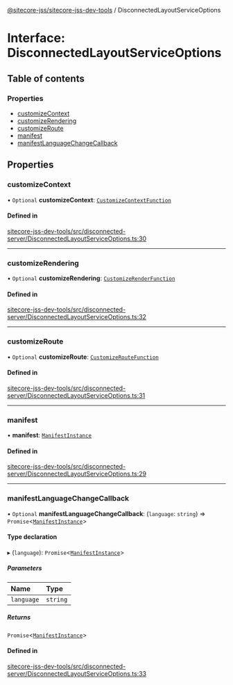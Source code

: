 [@sitecore-jss/sitecore-jss-dev-tools](../README.md) / DisconnectedLayoutServiceOptions

# Interface: DisconnectedLayoutServiceOptions

## Table of contents

### Properties

- [customizeContext](DisconnectedLayoutServiceOptions.md#customizecontext)
- [customizeRendering](DisconnectedLayoutServiceOptions.md#customizerendering)
- [customizeRoute](DisconnectedLayoutServiceOptions.md#customizeroute)
- [manifest](DisconnectedLayoutServiceOptions.md#manifest)
- [manifestLanguageChangeCallback](DisconnectedLayoutServiceOptions.md#manifestlanguagechangecallback)

## Properties

### customizeContext

• `Optional` **customizeContext**: [`CustomizeContextFunction`](../README.md#customizecontextfunction)

#### Defined in

[sitecore-jss-dev-tools/src/disconnected-server/DisconnectedLayoutServiceOptions.ts:30](https://github.com/Sitecore/jss/blob/8cb9651dc/packages/sitecore-jss-dev-tools/src/disconnected-server/DisconnectedLayoutServiceOptions.ts#L30)

___

### customizeRendering

• `Optional` **customizeRendering**: [`CustomizeRenderFunction`](../README.md#customizerenderfunction)

#### Defined in

[sitecore-jss-dev-tools/src/disconnected-server/DisconnectedLayoutServiceOptions.ts:32](https://github.com/Sitecore/jss/blob/8cb9651dc/packages/sitecore-jss-dev-tools/src/disconnected-server/DisconnectedLayoutServiceOptions.ts#L32)

___

### customizeRoute

• `Optional` **customizeRoute**: [`CustomizeRouteFunction`](../README.md#customizeroutefunction)

#### Defined in

[sitecore-jss-dev-tools/src/disconnected-server/DisconnectedLayoutServiceOptions.ts:31](https://github.com/Sitecore/jss/blob/8cb9651dc/packages/sitecore-jss-dev-tools/src/disconnected-server/DisconnectedLayoutServiceOptions.ts#L31)

___

### manifest

• **manifest**: [`ManifestInstance`](ManifestInstance.md)

#### Defined in

[sitecore-jss-dev-tools/src/disconnected-server/DisconnectedLayoutServiceOptions.ts:29](https://github.com/Sitecore/jss/blob/8cb9651dc/packages/sitecore-jss-dev-tools/src/disconnected-server/DisconnectedLayoutServiceOptions.ts#L29)

___

### manifestLanguageChangeCallback

• `Optional` **manifestLanguageChangeCallback**: (`language`: `string`) => `Promise`\<[`ManifestInstance`](ManifestInstance.md)\>

#### Type declaration

▸ (`language`): `Promise`\<[`ManifestInstance`](ManifestInstance.md)\>

##### Parameters

| Name | Type |
| :------ | :------ |
| `language` | `string` |

##### Returns

`Promise`\<[`ManifestInstance`](ManifestInstance.md)\>

#### Defined in

[sitecore-jss-dev-tools/src/disconnected-server/DisconnectedLayoutServiceOptions.ts:33](https://github.com/Sitecore/jss/blob/8cb9651dc/packages/sitecore-jss-dev-tools/src/disconnected-server/DisconnectedLayoutServiceOptions.ts#L33)
